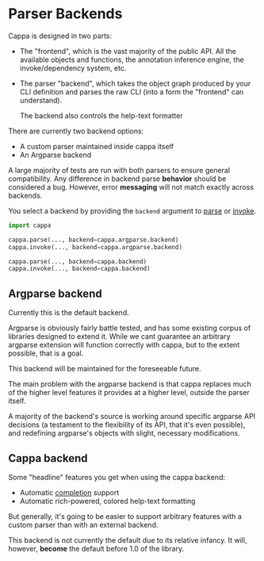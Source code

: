 # Parser Backends

Cappa is designed in two parts:

- The "frontend", which is the vast majority of the public API. All the
  available objects and functions, the annotation inference engine, the
  invoke/dependency system, etc.

- The parser "backend", which takes the object graph produced by your CLI
  definition and parses the raw CLI (into a form the "frontend" can understand).

  The backend also controls the help-text formatter

There are currently two backend options:

- A custom parser maintained inside cappa itself
- An Argparse backend

A large majority of tests are run with both parsers to ensure general
compatibility. Any difference in backend parse **behavior** should be considered
a bug. However, error **messaging** will not match exactly across backends.

You select a backend by providing the `backend` argument to [parse](cappa.parse)
or [invoke](cappa.invoke).

```python
import cappa

cappa.parse(..., backend=cappa.argparse.backend)
cappa.invoke(..., backend=cappa.argparse.backend)

cappa.parse(..., backend=cappa.backend)
cappa.invoke(..., backend=cappa.backend)
```

## Argparse backend

Currently this is the default backend.

Argparse is obviously fairly battle tested, and has some existing corpus of
libraries designed to extend it. While we cant guarantee an arbitrary argparse
extension will function correctly with cappa, but to the extent possible, that
is a goal.

This backend will be maintained for the foreseeable future.

The main problem with the argparse backend is that cappa replaces much of the
higher level features it provides at a higher level, outside the parser itself.

A majority of the backend's source is working around specific argparse API
decisions (a testament to the flexibility of its API, that it's even possible),
and redefining argparse's objects with slight, necessary modifications.

## Cappa backend

Some "headline" features you get when using the cappa backend:

- Automatic [completion](./completion.md) support
- Automatic rich-powered, colored help-text formatting

But generally, it's going to be easier to support arbitrary features with a
custom parser than with an external backend.

This backend is not currently the default due to its relative infancy. It will,
however, **become** the default before 1.0 of the library.
